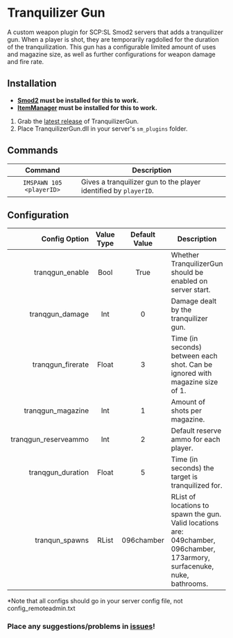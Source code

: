 # Tranquilizer Gun
A custom weapon plugin for SCP:SL Smod2 servers that adds a tranquilizer gun. When a player is shot, they are temporarily ragdolled for the duration of the tranquilization. This gun has a configurable limited amount of uses and magazine size, as well as further configurations for weapon damage and fire rate.

## Installation
* **[Smod2](https://github.com/Grover-c13/Smod2) must be installed for this to work.**
* **[ItemManager](https://github.com/probe4aiur/ItemManager) must be installed for this to work.**

1. Grab the [latest release](https://github.com/NeonWizard/SCP-SCPSwap/releases/latest) of TranquilizerGun.
2. Place TranquilizerGun.dll in your server's `sm_plugins` folder.

## Commands
Command | Description
:---: | ---
`IMSPAWN 105 <playerID>` | Gives a tranquilizer gun to the player identified by `playerID`.

## Configuration
Config Option | Value Type | Default Value | Description
---: | :---: | :---: | ---
tranqgun_enable | Bool | True | Whether TranquilizerGun should be enabled on server start.
tranqgun_damage | Int | 0 | Damage dealt by the tranquilizer gun.
tranqgun_firerate | Float | 3 | Time (in seconds) between each shot. Can be ignored with magazine size of 1.
tranqgun_magazine | Int | 1 | Amount of shots per magazine.
tranqgun_reserveammo | Int | 2 | Default reserve ammo for each player.
tranqgun_duration | Float | 5 | Time (in seconds) the target is tranquilized for.
tranqun_spawns | RList | 096chamber | RList of locations to spawn the gun. Valid locations are: 049chamber, 096chamber, 173armory, surfacenuke, nuke, bathrooms.

*Note that all configs should go in your server config file, not config_remoteadmin.txt

### Place any suggestions/problems in [issues](https://github.com/NeonWizard/SCP-TranquilizerGun/issues)!
